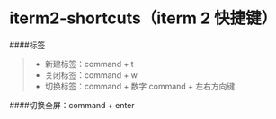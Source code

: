 iterm2-shortcuts（iterm 2 快捷键）
================

####标签
>* 新建标签：command + t
>* 关闭标签：command + w
>* 切换标签：command + 数字    command + 左右方向键

####切换全屏：command + enter
